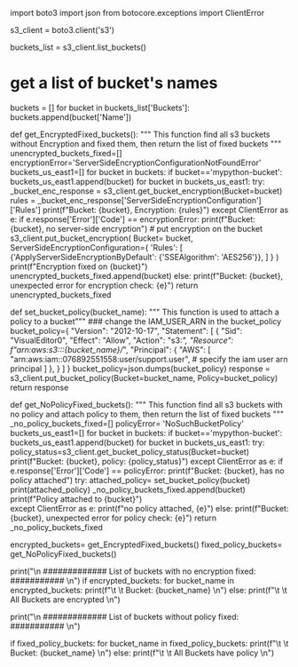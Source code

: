 
import boto3
import json
from botocore.exceptions import ClientError

s3_client = boto3.client('s3')

buckets_list = s3_client.list_buckets()


# get a list of bucket's names
buckets = []
for bucket in buckets_list['Buckets']:
    buckets.append(bucket['Name'])

def get_EncryptedFixed_buckets():
    """ This function find all s3 buckets without Encryption and fixed them, 
    then return the list of fixed buckets """
    unencrypted_buckets_fixed=[]
    encryptionError='ServerSideEncryptionConfigurationNotFoundError'
    buckets_us_east1=[]
    for bucket in buckets:
        if bucket=='mypython-bucket':
            buckets_us_east1.append(bucket)
    for bucket in buckets_us_east1:
        try:
            _bucket_enc_response = s3_client.get_bucket_encryption(Bucket=bucket)
            rules = _bucket_enc_response['ServerSideEncryptionConfiguration']['Rules']
            print(f"Bucket: {bucket}, Encryption: {rules}")
        except ClientError as e:
            if e.response['Error']['Code'] == encryptionError:
                print(f"Bucket: {bucket}, no server-side encryption")
                # put encryption on the bucket
                s3_client.put_bucket_encryption(
                    Bucket= bucket,
                    ServerSideEncryptionConfiguration={
                        'Rules': [
                            {'ApplyServerSideEncryptionByDefault': {'SSEAlgorithm': 'AES256'}},
                        ]
                    }
                )
                print(f"Encryption fixed on {bucket}")
                unencrypted_buckets_fixed.append(bucket)
            else:
                print(f"Bucket: {bucket}, unexpected error for encryption check: {e}")
    return unencrypted_buckets_fixed


def set_bucket_policy(bucket_name):
    """ This function is used to attach a policy to a bucket"""
    ### change the IAM_USER_ARN in the bucket_policy
    bucket_policy={
        "Version": "2012-10-17",
        "Statement": [
            {
                "Sid": "VisualEditor0",
                "Effect": "Allow",
                "Action": "s3:*",
                "Resource": f"arn:aws:s3:::{bucket_name}/*",
                "Principal": {
                    "AWS": [
                        "arn:aws:iam::076892551558:user/support.user", # specify the iam user arn principal
                    ]
                },
            }
        ]
    }
    bucket_policy=json.dumps(bucket_policy)
    response = s3_client.put_bucket_policy(Bucket=bucket_name, Policy=bucket_policy)
    return response

def get_NoPolicyFixed_buckets():
    """ This function find all s3 buckets with no policy and attach policy to them, 
    then return the list of fixed buckets """
    _no_policy_buckets_fixed=[]
    policyError= 'NoSuchBucketPolicy'
    buckets_us_east1=[]
    for bucket in buckets:
        if bucket=='mypython-bucket':
            buckets_us_east1.append(bucket)
    for bucket in buckets_us_east1:
        try:
            policy_status=s3_client.get_bucket_policy_status(Bucket=bucket)
            print(f"Bucket: {bucket}, policy: {policy_status}")
        except ClientError as e:
            if e.response['Error']['Code'] == policyError:
                print(f"Bucket: {bucket}, has no policy attached")
                try:
                    attached_policy= set_bucket_policy(bucket)
                    print(attached_policy)
                    _no_policy_buckets_fixed.append(bucket)
                    print(f"Policy attached to {bucket}")  
                except ClientError as e:
                    print(f"no policy attached, {e}")
            else:
                print(f"Bucket: {bucket}, unexpected error for policy check: {e}")
    return _no_policy_buckets_fixed

encrypted_buckets= get_EncryptedFixed_buckets()
fixed_policy_buckets= get_NoPolicyFixed_buckets()

print("\n ############# List of buckets with no encryption fixed: ########### \n")
if encrypted_buckets:
    for bucket_name in encrypted_buckets:
        print(f"\t \t Bucket: {bucket_name} \n")
else:
    print(f"\t \t All Buckets are  encrypted \n")

print("\n ############# List of buckets without policy fixed: ########### \n")

if fixed_policy_buckets:
    for bucket_name in fixed_policy_buckets:
        print(f"\t \t Bucket: {bucket_name} \n")
else:
    print(f"\t \t All Buckets have policy \n")
    
